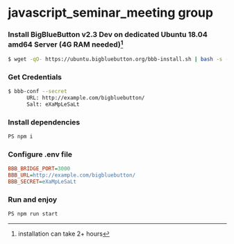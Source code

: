 # javascript_seminar_meeting group
### Install BigBlueButton v2.3 Dev on dedicated Ubuntu 18.04 amd64 Server (4G RAM needed)[^1]
```bash 
$ wget -qO- https://ubuntu.bigbluebutton.org/bbb-install.sh | bash -s -- -v bionic-230-dev -a
```
[^1]: installation can take 2+ hours

### Get Credentials
```bash
$ bbb-conf --secret
      URL: http://example.com/bigbluebutton/
      Salt: eXaMpLeSaLt
```

### Install dependencies
```scala
PS npm i
``` 

### Configure .env file
```ini
BBB_BRIDGE_PORT=3000
BBB_URL=http://example.com/bigbluebutton/
BBB_SECRET=eXaMpLeSaLt
```

### Run and enjoy
```scala
PS npm run start
```

